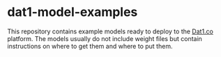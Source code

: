 # dat1-model-examples

This repository contains example models ready to deploy to the [Dat1.co](https://dat1.co) platform. 
The models usually do not include weight files but contain instructions on where to get them and where to put them.
